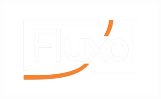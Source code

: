 <div align="center">
  <img src="https://github.com/cce-fluxo/.github/blob/main/fluxo.png" height="300" alt="Fluxo"/>
</div>

